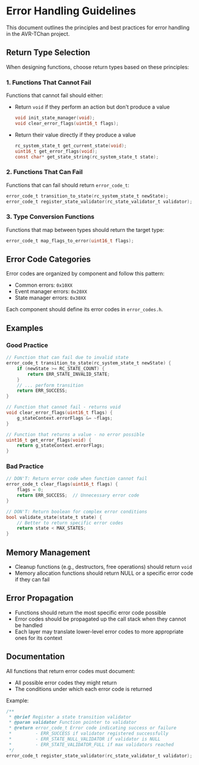 # Error Handling Guidelines

This document outlines the principles and best practices for error handling in the AVR-TChan project.

## Return Type Selection

When designing functions, choose return types based on these principles:

### 1. Functions That Cannot Fail

Functions that cannot fail should either:
- Return `void` if they perform an action but don't produce a value
  ```c
  void init_state_manager(void);
  void clear_error_flags(uint16_t flags);
  ```
- Return their value directly if they produce a value
  ```c
  rc_system_state_t get_current_state(void);
  uint16_t get_error_flags(void);
  const char* get_state_string(rc_system_state_t state);
  ```

### 2. Functions That Can Fail

Functions that can fail should return `error_code_t`:
```c
error_code_t transition_to_state(rc_system_state_t newState);
error_code_t register_state_validator(rc_state_validator_t validator);
```

### 3. Type Conversion Functions

Functions that map between types should return the target type:
```c
error_code_t map_flags_to_error(uint16_t flags);
```

## Error Code Categories

Error codes are organized by component and follow this pattern:
- Common errors: `0x10XX`
- Event manager errors: `0x20XX`
- State manager errors: `0x30XX`

Each component should define its error codes in `error_codes.h`.

## Examples

### Good Practice
```c
// Function that can fail due to invalid state
error_code_t transition_to_state(rc_system_state_t newState) {
    if (newState >= RC_STATE_COUNT) {
        return ERR_STATE_INVALID_STATE;
    }
    // ... perform transition
    return ERR_SUCCESS;
}

// Function that cannot fail - returns void
void clear_error_flags(uint16_t flags) {
    g_stateContext.errorFlags &= ~flags;
}

// Function that returns a value - no error possible
uint16_t get_error_flags(void) {
    return g_stateContext.errorFlags;
}
```

### Bad Practice
```c
// DON'T: Return error code when function cannot fail
error_code_t clear_flags(uint16_t flags) {
    flags = 0;
    return ERR_SUCCESS;  // Unnecessary error code
}

// DON'T: Return boolean for complex error conditions
bool validate_state(state_t state) {
    // Better to return specific error codes
    return state < MAX_STATES;
}
```

## Memory Management

- Cleanup functions (e.g., destructors, free operations) should return `void`
- Memory allocation functions should return NULL or a specific error code if they can fail

## Error Propagation

- Functions should return the most specific error code possible
- Error codes should be propagated up the call stack when they cannot be handled
- Each layer may translate lower-level error codes to more appropriate ones for its context

## Documentation

All functions that return error codes must document:
- All possible error codes they might return
- The conditions under which each error code is returned

Example:
```c
/**
 * @brief Register a state transition validator
 * @param validator Function pointer to validator
 * @return error_code_t Error code indicating success or failure
 *         - ERR_SUCCESS if validator registered successfully
 *         - ERR_STATE_NULL_VALIDATOR if validator is NULL
 *         - ERR_STATE_VALIDATOR_FULL if max validators reached
 */
error_code_t register_state_validator(rc_state_validator_t validator);
```
